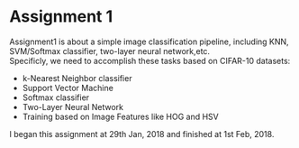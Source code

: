 Assignment 1
============
Assignment1 is about a simple image classification pipeline, including KNN, SVM/Softmax classifier, two-layer neural network,etc.<br>
Specificly, we need to accomplish these tasks based on CIFAR-10 datasets:<br>
   * k-Nearest Neighbor classifier<br>
   * Support Vector Machine<br>
   * Softmax classifier<br>
   * Two-Layer Neural Network<br>
   * Training based on Image Features like HOG and HSV<br>
   
I began this assignment at 29th Jan, 2018 and finished at 1st Feb, 2018.<br>
